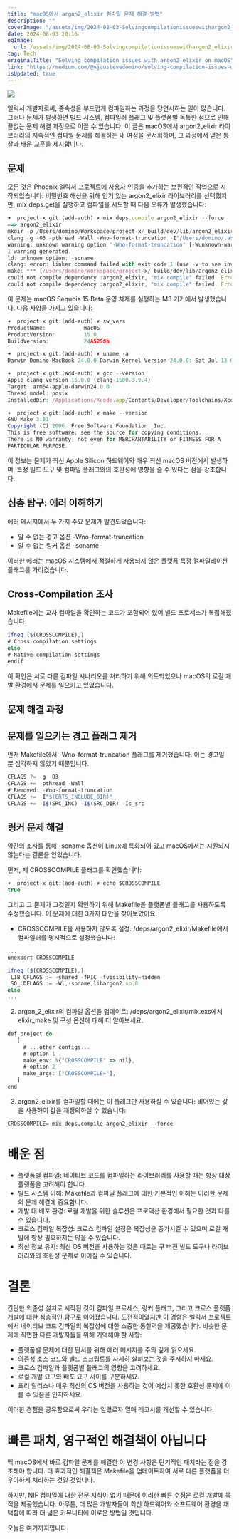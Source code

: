 ```yaml
---
title: "macOS에서 argon2_elixir 컴파일 문제 해결 방법"
description: ""
coverImage: "/assets/img/2024-08-03-Solvingcompilationissueswithargon2_elixironmacOS_0.png"
date: 2024-08-03 20:16
ogImage: 
  url: /assets/img/2024-08-03-Solvingcompilationissueswithargon2_elixironmacOS_0.png
tag: Tech
originalTitle: "Solving compilation issues with argon2_elixir on macOS"
link: "https://medium.com/@njaustevedomino/solving-compilation-issues-with-argon2-elixir-on-macos-279e9c47c9db"
isUpdated: true
---
```






<img src="/assets/img/2024-08-03-Solvingcompilationissueswithargon2_elixironmacOS_0.png" />

엘릭서 개발자로써, 종속성을 부드럽게 컴파일하는 과정을 당연시하는 일이 많습니다. 그러나 문제가 발생하면 빌드 시스템, 컴파일러 플래그 및 플랫폼별 독특한 점으로 인해 끝없는 문제 해결 과정으로 이끌 수 있습니다. 이 글은 macOS에서 argon2_elixir 라이브러리의 지속적인 컴파일 문제를 해결하는 내 여정을 문서화하며, 그 과정에서 얻은 통찰과 배운 교훈을 제시합니다.

## 문제

모든 것은 Phoenix 엘릭서 프로젝트에 사용자 인증을 추가하는 보편적인 작업으로 시작되었습니다. 비밀번호 해싱을 위해 인기 있는 argon2_elixir 라이브러리를 선택했지만, mix deps.get을 실행하고 컴파일을 시도할 때 다음 오류가 발생했습니다:

<div class="content-ad"></div>

```js
➜  project-x git:(add-auth) ✗ mix deps.compile argon2_elixir --force
==> argon2_elixir
mkdir -p /Users/domino/Workspace/project-x/_build/dev/lib/argon2_elixir/priv
clang -g -O3 -pthread -Wall -Wno-format-truncation -I"/Users/domino/.asdf/installs/erlang/27.0/erts-15.0/include" -Iargon2/include -Iargon2/src -Ic_src -shared -fPIC -fvisibility=hidden -Wl,-soname,libargon2.so.0 argon2/src/argon2.c argon2/src/core.c argon2/src/blake2/blake2b.c argon2/src/thread.c argon2/src/encoding.c argon2/src/ref.c c_src/argon2_nif.c -o /Users/domino/Workspace/project-x/_build/dev/lib/argon2_elixir/priv/argon2_nif.so
warning: unknown warning option '-Wno-format-truncation' [-Wunknown-warning-option]
1 warning generated.
ld: unknown option: -soname 
clang: error: linker command failed with exit code 1 (use -v to see invocation)
make: *** [/Users/domino/Workspace/project-x/_build/dev/lib/argon2_elixir/priv/argon2_nif.so] Error 1
could not compile dependency :argon2_elixir, "mix compile" failed. Errors may have been logged above. You can recompile this dependency with "mix deps.compile argon2_elixir --force
could not compile dependency :argon2_elixir, "mix compile" failed. Errors may have been logged above. You can recompile this dependency with "mix deps.compile argon2_elixir --force", update it with "mix deps.update argon2_elixir" or clean it with "mix deps.clean argon2_elixir"
```

이 문제는 macOS Sequoia 15 Beta 운영 체제를 실행하는 M3 기기에서 발생했습니다. 다음 사양을 가지고 있습니다:

```js
➜  project-x git:(add-auth) ✗ sw_vers
ProductName:            macOS
ProductVersion:         15.0
BuildVersion:           24A5298h

➜  project-x git:(add-auth) ✗ uname -a 
Darwin Domino-MacBook 24.0.0 Darwin Kernel Version 24.0.0: Sat Jul 13 00:54:33 PDT 2024; root:xnu-11215.0.165.0.4~50/RELEASE_ARM64_T6030 arm64

➜  project-x git:(add-auth) ✗ gcc --version                        
Apple clang version 15.0.0 (clang-1500.3.9.4)
Target: arm64-apple-darwin24.0.0
Thread model: posix
InstalledDir: /Applications/Xcode.app/Contents/Developer/Toolchains/XcodeDefault.xctoolchain/usr/bin

➜  project-x git:(add-auth) ✗ make --version                        
GNU Make 3.81
Copyright (C) 2006  Free Software Foundation, Inc.
This is free software; see the source for copying conditions.
There is NO warranty; not even for MERCHANTABILITY or FITNESS FOR A
PARTICULAR PURPOSE.
```

이 정보는 문제가 최신 Apple Silicon 하드웨어와 매우 최신 macOS 버전에서 발생하며, 특정 빌드 도구 및 컴파일 플래그와의 호환성에 영향을 줄 수 있다는 점을 강조합니다.


<div class="content-ad"></div>

## 심층 탐구: 에러 이해하기

에러 메시지에서 두 가지 주요 문제가 발견되었습니다:

- 알 수 없는 경고 옵션 -Wno-format-truncation
- 알 수 없는 링커 옵션 -soname

이러한 에러는 macOS 시스템에서 적절하게 사용되지 않은 플랫폼 특정 컴파일레이션 플래그를 가리켰습니다.

<div class="content-ad"></div>

## Cross-Compilation 조사

Makefile에는 교차 컴파일을 확인하는 코드가 포함되어 있어 빌드 프로세스가 복잡해졌습니다:

```js
ifneq ($(CROSSCOMPILE),)
# Cross-compilation settings
else
# Native compilation settings
endif
```

이 확인은 서로 다른 컴파일 시나리오를 처리하기 위해 의도되었으나 macOS의 로컬 개발 환경에서 문제를 일으키고 있었습니다.

<div class="content-ad"></div>

## 문제 해결 과정

## 문제를 일으키는 경고 플래그 제거

먼저 Makefile에서 -Wno-format-truncation 플래그를 제거했습니다. 이는 경고일 뿐 심각하지 않았기 때문입니다.

```js
CFLAGS ?= -g -O3
CFLAGS += -pthread -Wall
# Removed: -Wno-format-truncation
CFLAGS += -I"$(ERTS_INCLUDE_DIR)"
CFLAGS += -I$(SRC_INC) -I$(SRC_DIR) -Ic_src
```

<div class="content-ad"></div>

## 링커 문제 해결

약간의 조사를 통해 -soname 옵션이 Linux에 특화되어 있고 macOS에서는 지원되지 않는다는 결론을 얻었습니다.

먼저, 제 CROSSCOMPILE 플래그를 확인했습니다:

```js
➜  project-x git:(add-auth) ✗ echo $CROSSCOMPILE
true
```

<div class="content-ad"></div>

그리고 그 문제가 그것일지 확인하기 위해 Makefile을 플랫폼별 플래그를 사용하도록 수정했습니다. 이 문제에 대한 3가지 대안을 찾아보았어요:

- CROSSCOMPILE을 사용하지 않도록 설정: /deps/argon2_elixir/Makefile에서 컴파일러를 명시적으로 설정했습니다:

```js
...
unexport CROSSCOMPILE

ifneq ($(CROSSCOMPILE),)
 LIB_CFLAGS := -shared -fPIC -fvisibility=hidden
 SO_LDFLAGS := -Wl,-soname,libargon2.so.0
else
... 
```

2. argon_2_elixir의 컴파일 옵션을 업데이트: /deps/argon2_elixir/mix.exs에서 elixir_make 및 구성 옵션에 대해 더 알아보세요.

<div class="content-ad"></div>

```js
def project do
   [
     # ...other configs...
     # option 1
     make_env: %{"CROSSCOMPILE" => nil},
     # option 2
     make_args: ["CROSSCOMPILE="],
   ]
end
```

3. argon2_elixir를 컴파일할 때에는 이 플래그만 사용하실 수 있습니다: 비어있는 값을 사용하여 값을 재정의하실 수 있습니다:

```shell
CROSSCOMPILE= mix deps.compile argon2_elixir --force
```

# 배운 점


<div class="content-ad"></div>

- 플랫폼별 컴파일: 네이티브 코드를 컴파일하는 라이브러리를 사용할 때는 항상 대상 플랫폼을 고려해야 합니다.
- 빌드 시스템 이해: Makefile과 컴파일 플래그에 대한 기본적인 이해는 이러한 문제의 문제 해결에 중요합니다.
- 개발 대 배포 환경: 로컬 개발을 위한 솔루션은 프로덕션 환경에서 필요한 것과 다를 수 있습니다.
- 크로스 컴파일 복잡성: 크로스 컴파일 설정은 복잡성을 증가시킬 수 있으며 로컬 개발에 항상 필요하지는 않을 수 있습니다.
- 최신 정보 유지: 최신 OS 버전을 사용하는 것은 때로는 구 버전 빌드 도구나 라이브러리와의 호환성 문제로 이어질 수 있습니다.

# 결론

간단한 의존성 설치로 시작된 것이 컴파일 프로세스, 링커 플래그, 그리고 크로스 플랫폼 개발에 대한 심층적인 탐구로 이어졌습니다. 도전적이었지만 이 경험은 엘릭서 프로젝트에서 네이티브 코드 컴파일의 복잡성에 대한 소중한 통찰력을 제공했습니다. 비슷한 문제에 직면한 다른 개발자들을 위해 기억해야 할 사항:

- 플랫폼별 문제에 대한 단서를 위해 에러 메시지를 주의 깊게 읽으세요.
- 의존성 소스 코드와 빌드 스크립트를 자세히 살펴보는 것을 주저하지 마세요.
- 크로스 컴파일과 플랫폼별 플래그의 영향을 고려하세요.
- 로컬 개발 요구와 배포 요구 사이를 구분하세요.
- 프리 릴리스나 매우 최신의 OS 버전을 사용하는 것이 예상치 못한 호환성 문제에 이를 수 있음을 인지하세요.

<div class="content-ad"></div>

이러한 경험을 공유함으로써 우리는 일렀로자 열매 레코시를 개선할 수 있습니다.

# 빠른 패치, 영구적인 해결책이 아닙니다

맥 macOS에서 바로 컴파일 문제를 해결한 이 변경 사항은 단기적인 패치라는 점을 강조해야 합니다. 더 효과적인 해결책은 Makefile을 업데이트하여 서로 다른 플랫폼을 더 우아하게 처리하는 것일 것입니다.

하지만, NIF 컴파일에 대한 전문 지식이 없기 때문에 이러한 빠른 수정은 로컬 개발에 목적을 제공했습니다. 아무튼, 더 많은 개발자들이 최신 하드웨어와 소프트웨어 환경을 채택함에 따라 더 넓은 커뮤니티에 이로운 방법일 것입니다.

<div class="content-ad"></div>

오늘은 여기까지입니다.